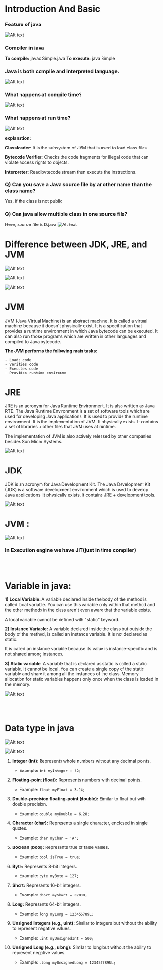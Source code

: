 
# Introduction And Basic

### Feature of java
![Alt text](image.png)

### Compiler in java
**To compile:**
javac Simple.java
**To execute:**
java Simple

### Java is both complie and interpreted language.

![Alt text](image-1.png)

### What happens at compile time?

![Alt text](image-2.png)

### What happens at run time?

![Alt text](image-3.png)

**explanation:**

**Classloader:** It is the subsystem of JVM that is used to load class files.

**Bytecode Verifier:** Checks the code fragments for illegal code that can violate access rights to objects.

**Interpreter:** Read bytecode stream then execute the instructions.

### Q) Can you save a Java source file by another name than the class name?
Yes, if the class is not public

### Q) Can java allow multiple class in one source file?
Here, source file is D.java
![Alt text](image-4.png)

# Difference between JDK, JRE, and JVM

![Alt text](image-5.png)

![Alt text](image-6.png)

![Alt text](image-7.png)


# JVM 
JVM (Java Virtual Machine) is an abstract machine. It is called a virtual machine because it doesn't physically exist. It is a specification that provides a runtime environment in which Java bytecode can be executed. It can also run those programs which are written in other languages and compiled to Java bytecode.

**The JVM performs the following main tasks:**

    - Loads code
    - Verifies code
    - Executes code
    - Provides runtime environme


# JRE
JRE is an acronym for Java Runtime Environment. It is also written as Java RTE. The Java Runtime Environment is a set of software tools which are used for developing Java applications. It is used to provide the runtime environment. It is the implementation of JVM. It physically exists. It contains a set of libraries + other files that JVM uses at runtime.

The implementation of JVM is also actively released by other companies besides Sun Micro Systems.

![Alt text](image-8.png)


# JDK
JDK is an acronym for Java Development Kit. The Java Development Kit (JDK) is a software development environment which is used to develop Java applications. It physically exists. It contains JRE + development tools.

![Alt text](image-9.png)


# JVM : 

![Alt text](image-10.png)

### In Execution engine we have JIT(just in time compiler)

<br>
<br>

# Variable in java:

**1) Local Variable:**
A variable declared inside the body of the method is called local variable. You can use this variable only within that method and the other methods in the class aren't even aware that the variable exists.

A local variable cannot be defined with "static" keyword.

**2) Instance Variable:**
A variable declared inside the class but outside the body of the method, is called an instance variable. It is not declared as static.

It is called an instance variable because its value is instance-specific and is not shared among instances.

**3) Static variable:**
A variable that is declared as static is called a static variable. It cannot be local. You can create a single copy of the static variable and share it among all the instances of the class. Memory allocation for static variables happens only once when the class is loaded in the memory.


![Alt text](image-11.png)

<br>
<br>

# Data type in java

![Alt text](image-12.png)

![Alt text](image-13.png)


1. **Integer (int):** Represents whole numbers without any decimal points.
    - Example: `int myInteger = 42;`

2. **Floating-point (float):** Represents numbers with decimal points.
    - Example: `float myFloat = 3.14;`

3. **Double-precision floating-point (double):** Similar to float but with double precision.
    - Example: `double myDouble = 6.28;`

4. **Character (char):** Represents a single character, enclosed in single quotes.
    - Example: `char myChar = 'A';`

5. **Boolean (bool):** Represents true or false values.
    - Example: `bool isTrue = true;`

6. **Byte:** Represents 8-bit integers.
    - Example: `byte myByte = 127;`

7. **Short:** Represents 16-bit integers.
    - Example: `short myShort = 32000;`

8. **Long:** Represents 64-bit integers.
    - Example: `long myLong = 123456789L;`

9. **Unsigned Integers (e.g., uint):** Similar to integers but without the ability to represent negative values.
    - Example: `uint myUnsignedInt = 500;`

10. **Unsigned Long (e.g., ulong):** Similar to long but without the ability to represent negative values.
    - Example: `ulong myUnsignedLong = 123456789UL;`



